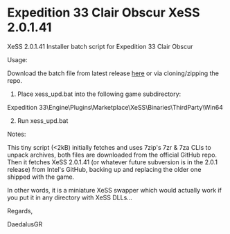 # Expedition 33 Clair Obscur XeSS 2.0.1.41
XeSS 2.0.1.41 Installer batch script for Expedition 33 Clair Obscur

Usage:

Download the batch file from latest release [here](https://github.com/morpheasgr/Expedition33CO_XeSS_2.0.1/releases/latest/download/xess_upd.bat) or via cloning/zipping the repo.

1. Place xess_upd.bat into the following game subdirectory:

Expedition 33\Engine\Plugins\Marketplace\XeSS\Binaries\ThirdParty\Win64

2. Run xess_upd.bat


Notes:

This tiny script (<2kB) initially fetches and uses 7zip's 7zr & 7za CLIs to unpack archives,
both files are downloaded from the official GitHub repo.
Then it fetches XeSS 2.0.1.41 (or whatever future subversion is in the 2.0.1 release) from Intel's GitHub, backing up and replacing the older one shipped with the game.

In other words, it is a miniature XeSS swapper which would actually work if you put it in any directory with XeSS DLLs...


Regards,

DaedalusGR
